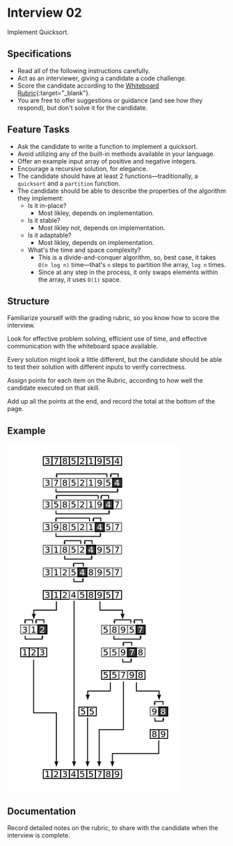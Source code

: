 # Interview 02

Implement Quicksort.

## Specifications

- Read all of the following instructions carefully. 
- Act as an interviewer, giving a candidate a code challenge.
- Score the candidate according to the [Whiteboard Rubric](https://docs.google.com/spreadsheets/d/1scthkmARfzAFZrSYAp6LA2coOaoWUWbSzMbtIU4jcHw){:target="_blank"}.
- You are free to offer suggestions or guidance (and see how they respond),  but don't solve it for the candidate.

## Feature Tasks

- Ask the candidate to write a function to implement a quicksort.
- Avoid utilizing any of the built-in methods available in your language.
- Offer an example input array of positive and negative integers.
- Encourage a recursive solution, for elegance. 
- The candidate should have at least 2 functions—traditionally, a `quicksort` and a `partition` function. 
- The candidate should be able to describe the properties of the algorithm they implement: 
  - Is it in-place?
    - Most likley, depends on implementation.
  - Is it stable?
    - Most likley not, depends on implementation.
  - Is it adaptable?
    - Most likley, depends on implementation.
  - What's the time and space complexity? 
    - This is a divide-and-conquer algorithm, so, best case, it takes `O(n log n)` time—that's `n` steps to partition the array, `log n` times. 
    - Since at any step in the process, it only swaps elements within the array, it uses `O(1)` space.

## Structure 

Familiarize yourself with the grading rubric, so you know how to score the interview. 

Look for effective problem solving, efficient use of time, and effective communication with the whiteboard space available. 

Every solution might look a little different, but the candidate should be able to test their solution with different inputs to verify correctness.

Assign points for each item on the Rubric, according to how well the candidate executed on that skill. 

Add up all the points at the end, and record the total at the bottom of the page.

## Example

![quicksort example](Quicksort_diagram.png)

## Documentation

Record detailed notes on the rubric, to share with the candidate when the interview is complete. 
